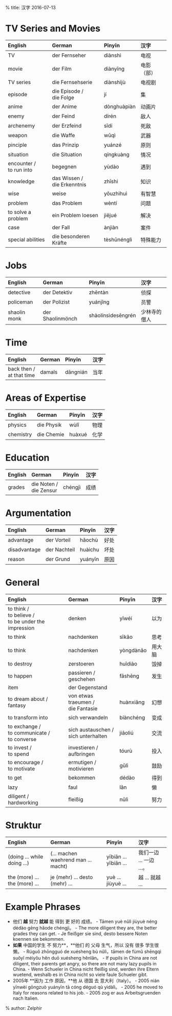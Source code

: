 % title: 汉字 2016-07-13

# TV Series and Movies

| English                    | German                         | Pīnyīn      | 汉字     |
| :------------------------- | :----------------------------- | :---------- | :----- |
| TV                         | der Fernseher                  | diànshì     | 电视     |
| movie                      | der Film                       | diànyǐng    | 电影 （部） |
| TV series                  | die Fernsehserie               | diànshìjù   | 电视剧    |
| episode                    | die Episode /<br>die Folge     | jí          | 集      |
| anime                      | der Anime                      | dònghuàpiàn | 动画片    |
| enemy                      | der Feind                      | dírén       | 敌人     |
| archenemy                  | der Erzfeind                   | sǐdí        | 死敌     |
| weapon                     | die Waffe                      | wǔqì        | 武器     |
| pinciple                   | das Prinzip                    | yuánzé      | 原则     |
| situation                  | die Situation                  | qíngkuàng   | 情况     |
| encounter /<br>to run into | begegnen                       | yùdào       | 遇到     |
| knowledge                  | das Wissen /<br>die Erkenntnis | zhīshi      | 知识     |
| wise                       | weise                          | yǒuzhìhuì   | 有智慧    |
| problem                    | das Problem                    | wèntí       | 问题     |
| to solve a problem         | ein Problem loesen             | jiějué      | 解决     |
| case                       | der Fall                       | ànjiàn      | 案件     |
| special abilities          | die besonderen Kräfte          | tèshūnénglì | 特殊能力   |

# Jobs

| English      | German           | Pīnyīn             | 汉字     |
| :----------- | :--------------- | :----------------- | :----- |
| detective    | der Detektiv     | zhēntàn            | 侦探     |
| policeman    | der Polizist     | yuánjǐng           | 员警     |
| shaolin monk | der Shaolinmönch | shàolínsìdesēngrén | 少林寺的僧人 |


# Time

| English                     | German | Pīnyīn   | 汉字     |
| :-------------------------- | :----- | :------- | :----- |
| back then /<br>at that time | damals | dāngnián | 当年     |

# Areas of Expertise

| English                    | German           | Pīnyīn         | 汉字     |
| :------------------------- | :--------------- | :------------- | :----- |
| physics                    | die Physik       | wùlǐ           | 物理     |
| chemistry                  | die Chemie       | huàxué         | 化学     |

# Education

| English                    | German                    | Pīnyīn         | 汉字     |
| :------------------------- | :------------------------ | :------------- | :----- |
| grades                     | die Noten /<br>die Zensur | chéngjì        | 成绩     |

# Argumentation

| English      | German       | Pīnyīn  | 汉字   |
| :----------- | :----------- | :------ | :--- |
| advantage    | der Vorteil  | hǎochù  | 好处   |
| disadvantage | der Nachteil | huàichu | 坏处   |
| reason       | der Grund    | yuányīn | 原因   |

# General

| English                                                  | German                                 | Pīnyīn    | 汉字     |
| :------------------------------------------------------- | :------------------------------------- | :-------- | :----- |
| to think /<br>to believe /<br>to be under the impression | denken                                 | yǐwéi     | 以为     |
| to think                                                 | nachdenken                             | sīkǎo     | 思考     |
| to think                                                 | nachdenken                             | yòngdànǎo | 用大脑    |
| to destroy                                               | zerstoeren                             | huǐdiào   | 毁掉     |
| to happen                                                | passieren /<br>geschehen               | fāshēng   | 发生     |
| item                                                     | der Gegenstand                         |           |        |
| to dream about /<br>fantasy                              | von etwas traeumen /<br>die Fantasie   | huànxiǎng | 幻想     |
| to transform into                                        | sich verwandeln                        | biànchéng | 变成     |
| to exchange /<br>to communicate /<br>to converse         | sich austauschen /<br>sich unterhalten | jiāoliú   | 交流     |
| to invest /<br>to spend                                  | investieren /<br>aufbringen            | tóurù     | 投入     |
| to encourage /<br>to motivate                            | ermutigen /<br>motivieren              | gǔlì      | 鼓励     |
| to get                                                   | bekommen                               | dédào     | 得到     |
| lazy                                                     | faul                                   | lǎn       | 懒      |
| diligent /<br> hardworking                               | fleißig                                | nǔlì      | 努力     |


# Struktur

| English                       | German                              | Pīnyīn                | 汉字               |
| :--------------------------   | :---------------------------------- | :-------------------- | :--------------- |
| (doing ... while doing ...)   | (... machen waehrend man ... macht) | yībiān ... yībiān ... | 我们一边 ... 一边 ...。 |
| the (more) ... the (more) ... | je (mehr) ... desto (mehr) ...      | yuè ... jiùyuè ...    | 越 ... 就越 ...     |

# Example Phrases

* 他们 **越** 努力 **就越** 能 得到 更 好的 成绩。 - Tāmen yuè nǔlì jiùyuè néng dédào gēng hǎode chéngjì。 - The more diligent they are, the better grades they can get. - Je fleißger sie sind, desto bessere Noten koennen sie bekommen.
* **如果** 中国的学生 不 努力**，**他们 的 父母 生气，所以 没有 很多 学生很懒。 - Rúguǒ zhōngguó de xuésheng bù nǔlì，tāmen de fùmǔ shēngqì suǒyǐ méiyǒu hěn duō xuésheng hěnlǎn。 - If pupils in China are not diligent, their parents get angry, so there are not many lazy pupils in China. - Wenn Schueler in China nicht fleißig sind, werden ihre Eltern wuetend, weshalb es in China nicht so viele faule Schueler gibt.
* 2005年 **因为 工作 原因，**他 从 德国 去 意大利（Italy）。 - 2005 nián yīnwèi gōngzuò yuányīn tā cóng déguó qù yìdàlì。 - 2005 he moved to Italy for reasons related to his job. - 2005 zog er aus Arbeitsgruenden nach Italien.

% author: Zelphir